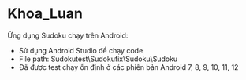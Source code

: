 # Khoa_Luan

Ứng dụng Sudoku chạy trên Android:
  -  Sử dụng Android Studio để chạy code
  -  File path: Sudokutest\Sudokufix\Sudoku\Sudoku
  -  Đã được test chạy ổn định ở các phiên bản Android 7, 8, 9, 10, 11, 12
